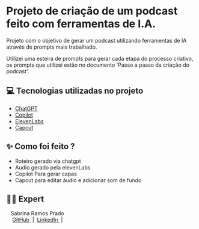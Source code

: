 # Projeto de criação de um podcast feito com ferramentas de I.A.

Projeto com o objetivo de gerar um podcast utilizando ferramentas de IA através de prompts mais trabalhado.

Utilizei uma esteira de prompts para gerar cada etapa do processo criativo, os prompts que utilizei estão no documento 'Passo a passo da criação do podcast'.

## 💻 Tecnologias utilizadas no projeto

- [ChatGPT](https://chat.openai.com/) 
- [Copilot](https://copilot.microsoft.com/)
- [ElevenLabs](https://beta.elevenlabs.io/)
- [Capcut](https://www.capcut.com/pt-br/)

## ✨ Como foi feito ?
- Roteiro gerado via chatgpt
- Audio gerado pela elevenLabs
- Copilot Para gerar capas
- Capcut para editar áudio e adicionar som de fundo

## 👨‍💻 Expert

<p>
    <p>&nbsp&nbsp&nbspSabrina Ramos Prado<br>
    &nbsp&nbsp&nbsp
    <a 
        href="https://github.com/srprado">
        GitHub
    </a>
    &nbsp;|&nbsp;
    <a 
        href="www.linkedin.com/in/sabrinarprado">
        LinkedIn
    </a>
    &nbsp;|&nbsp;
   </p>
</p>
<br/><br/>
<p>
